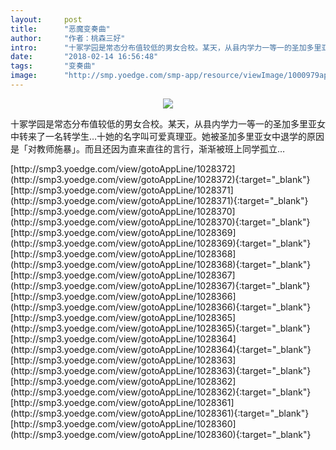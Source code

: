 ```yaml
---
layout:     post
title:      "恶魔变奏曲"
author:     "作者：桃森三好"
intro:      "十冢学园是常态分布值较低的男女合校。某天，从县内学力一等一的圣加多里亚女中转来了一名转学生…十她的名字叫可爱真理亚。她被圣加多里亚女中退学的原因是「对教师施暴」。而且还因为直来直往的言行，渐渐被班上同学孤立…"
date:       "2018-02-14 16:56:48"
tags:       "变奏曲"
image:      "http://smp.yoedge.com/smp-app/resource/viewImage/1000979appline.png"
---
```

<div style="text-align: center">
<p><img src="http://smp.yoedge.com/smp-app/resource/viewImage/1000979appline.png"/></p>
</div>
<p class="post-meta">
<span>十冢学园是常态分布值较低的男女合校。某天，从县内学力一等一的圣加多里亚女中转来了一名转学生…十她的名字叫可爱真理亚。她被圣加多里亚女中退学的原因是「对教师施暴」。而且还因为直来直往的言行，渐渐被班上同学孤立…</span>
</p>
[http://smp3.yoedge.com/view/gotoAppLine/1028372](http://smp3.yoedge.com/view/gotoAppLine/1028372){:target="_blank"}
[http://smp3.yoedge.com/view/gotoAppLine/1028371](http://smp3.yoedge.com/view/gotoAppLine/1028371){:target="_blank"}
[http://smp3.yoedge.com/view/gotoAppLine/1028370](http://smp3.yoedge.com/view/gotoAppLine/1028370){:target="_blank"}
[http://smp3.yoedge.com/view/gotoAppLine/1028369](http://smp3.yoedge.com/view/gotoAppLine/1028369){:target="_blank"}
[http://smp3.yoedge.com/view/gotoAppLine/1028368](http://smp3.yoedge.com/view/gotoAppLine/1028368){:target="_blank"}
[http://smp3.yoedge.com/view/gotoAppLine/1028367](http://smp3.yoedge.com/view/gotoAppLine/1028367){:target="_blank"}
[http://smp3.yoedge.com/view/gotoAppLine/1028366](http://smp3.yoedge.com/view/gotoAppLine/1028366){:target="_blank"}
[http://smp3.yoedge.com/view/gotoAppLine/1028365](http://smp3.yoedge.com/view/gotoAppLine/1028365){:target="_blank"}
[http://smp3.yoedge.com/view/gotoAppLine/1028364](http://smp3.yoedge.com/view/gotoAppLine/1028364){:target="_blank"}
[http://smp3.yoedge.com/view/gotoAppLine/1028363](http://smp3.yoedge.com/view/gotoAppLine/1028363){:target="_blank"}
[http://smp3.yoedge.com/view/gotoAppLine/1028362](http://smp3.yoedge.com/view/gotoAppLine/1028362){:target="_blank"}
[http://smp3.yoedge.com/view/gotoAppLine/1028361](http://smp3.yoedge.com/view/gotoAppLine/1028361){:target="_blank"}
[http://smp3.yoedge.com/view/gotoAppLine/1028360](http://smp3.yoedge.com/view/gotoAppLine/1028360){:target="_blank"}


